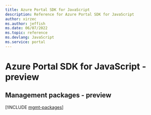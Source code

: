 ```yaml
---
title: Azure Portal SDK for JavaScript
description: Reference for Azure Portal SDK for JavaScript
author: xirzec
ms.author: jeffish
ms.date: 06/07/2022
ms.topic: reference
ms.devlang: JavaScript
ms.service: portal
---
```

# Azure Portal SDK for JavaScript - preview
## Management packages - preview
[!INCLUDE [mgmt-packages](portal-mgmt-index.md)]
